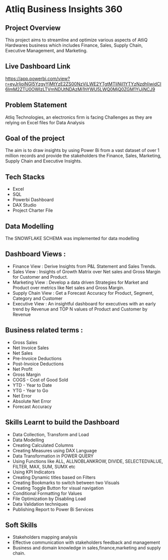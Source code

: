 # Atliq Business Insights 360

## Project Overview
This project aims to streamline and optimize various aspects of AtliQ Hardwares business which includes Finance, Sales, Supply Chain, Executive Management, and Marketing. 

## Live Dashboard Link
https://app.powerbi.com/view?r=eyJrIjoiNGI5YzgyYjMtYzE2ZS00NzViLWE2YTgtMTliNjI1YTYzNzdhIiwidCI6ImM2ZTU0OWIzLTVmNDUtNDAzMi1hYWU5LWQ0MjQ0ZGM1YjJjNCJ9


## Problem Statement
Atliq Technologies, an electronics firm is facing Challenges as they are relying on Excel files for Data Analysis

## Goal of the project
The aim is to draw insights by using Power Bi from a vast dataset of over 1 million records and provide the stakeholders the Finance, Sales, Marketing, Supply Chain and Executive Insights.

## Tech Stacks
* Excel
* SQL
* Powerbi Dashboard
* DAX Studio
* Project Charter File

## Data Modelling
The SNOWFLAKE SCHEMA was implemented for data modelling

## Dashboard Views :
* Finance View : Derive Insights from P&L Statement and Sales Trends.
* Sales View : Insights of Growth Matrix over Net sales and Gross Margin for Customer and Product.
* Marketing View : Develop a data driven Strategies for Market and Product over metrics like Net sales and Gross Margin.
* Supply Chain View : Get a Forecast Accuracy for Product, Segment, Category and Customer
* Executive View : An insightful dashboard for executives with an early trend by Revenue and TOP N values of Product and Customer by Revenue

## Business related terms :
* Gross Sales
* Net Invoice Sales
* Net Sales
* Pre-Invoice Deductions
* Post-Invoice Deductions
* Net Profit
* Gross Margin
* COGS - Cost of Good Sold
* YTD - Year to Date
* YTG - Year to Go
* Net Error
* Absolute Net Error
* Forecast Accuracy

## Skills Learnt to build the Dashboard
* Data Collection, Transform and Load
* Data Modelling
* Creating Calculated Columns
* Creating Measures using DAX Language
* Data Transformation in POWER QUERY
* Using Functions like ALL, ALLNOBLANKROW, DIVIDE, SELECTEDVALUE, FILTER, MAX, SUM, SUMX etc
* Using KPI Indicators
* Creating Dynamic titles based on Filters
* Creating Bookmarks to switch between two Visuals
* Creating Toggle Button for visual navigation
* Conditional Formatting for Values
* File Optimization by Disabling Load
* Data Validation techniques
* Publishing Report to Power Bi Services

## Soft Skills
* Stakeholders mapping analysis
* Effective communication with stakeholders feedback and management
* Business and domain knowledge in sales,finance,marketing and supply chain.